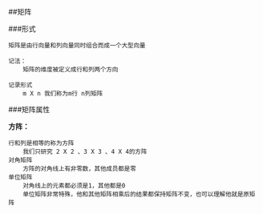 ##矩阵

###形式
```
矩阵是由行向量和列向量同时组合而成一个大型向量

记法：
    矩阵的维度被定义成行和列两个方向

记录形式
    m X n 我们称为m行 n列矩阵
```

###矩阵属性

**方阵：**
```
行和列是相等的称为方阵
    我们只研究 2 X 2 、3 X 3 、4 X 4的方阵
对角矩阵
    方阵的对角线上有非零数，其他成员都是零
单位矩阵
    对角线上的元素都必须是1，其他都是0
    单位矩阵非常特殊，他和其他矩阵相乘后的结果都保持矩阵不变，也可以理解他就是原矩阵
```
